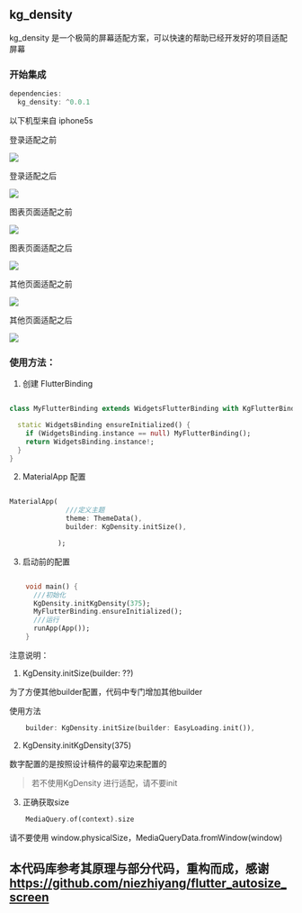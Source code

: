 ## kg_density

kg_density 是一个极简的屏幕适配方案，可以快速的帮助已经开发好的项目适配屏幕

### 开始集成

```dart
dependencies:
  kg_density: ^0.0.1
```

以下机型来自 iphone5s

登录适配之前

![](https://github.com/smartbackme/KgDensity/tree/main/art/img5.png)

登录适配之后

![](https://github.com/smartbackme/KgDensity/tree/main/art/img4.png)

图表页面适配之前

![](https://github.com/smartbackme/KgDensity/tree/main/art/img6.png)

图表页面适配之后

![](https://github.com/smartbackme/KgDensity/tree/main/art/img2.png)

其他页面适配之前

![](https://github.com/smartbackme/KgDensity/tree/main/art/img1.png)

其他页面适配之后

![](https://github.com/smartbackme/KgDensity/tree/main/art/img3.png)


### 使用方法：

1. 创建 FlutterBinding

```dart

class MyFlutterBinding extends WidgetsFlutterBinding with KgFlutterBinding {

  static WidgetsBinding ensureInitialized() {
    if (WidgetsBinding.instance == null) MyFlutterBinding();
    return WidgetsBinding.instance!;
  }
}

```

2. MaterialApp 配置

```dart

MaterialApp(
              ///定义主题
              theme: ThemeData(),
              builder: KgDensity.initSize(),

            );

```


3. 启动前的配置

```dart

    void main() {
      ///初始化
      KgDensity.initKgDensity(375);
      MyFlutterBinding.ensureInitialized();
      ///运行
      runApp(App());
    }

```

注意说明：

1. KgDensity.initSize(builder: ??)

为了方便其他builder配置，代码中专门增加其他builder

使用方法


```dart
    builder: KgDensity.initSize(builder: EasyLoading.init()),

```

2. KgDensity.initKgDensity(375)

数字配置的是按照设计稿件的最窄边来配置的

> 若不使用KgDensity 进行适配，请不要init

3. 正确获取size

```dart
    MediaQuery.of(context).size

```

请不要使用 window.physicalSize，MediaQueryData.fromWindow(window)


## 本代码库参考其原理与部分代码，重构而成，感谢 https://github.com/niezhiyang/flutter_autosize_screen